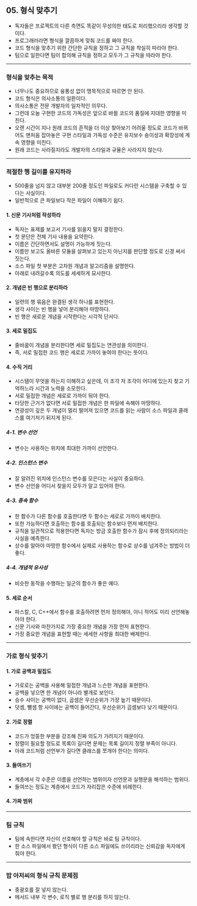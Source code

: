 ## 05. 형식 맞추기
- 독자들은 프로젝트의 다른 측면도 똑같이 무성의한 태도로 처리했으리라 생각할 것이다.
- 프로그래러라면 형식을 깔끔하게 맞춰 코드를 짜야 한다.
- 코드 형식을 맞추기 위한 간단한 규칙을 정하고 그 규칙을 착실히 따라야 한다.
- 팀으로 일한다면 팀이 합의해 규칙을 정하고 모두가 그 규칙을 따라야 한다.

---

### 형식을 맞추는 목적
- 너무나도 중요하므로 융통성 없이 맹목적으로 따르면 안 된다.
- 코드 형식은 의사소통의 일환이다.
- 의사소통은 전문 개발자의 일차적인 의무다.
- 그런데 오늘 구현한 코드의 가독성은 앞으로 바뀔 코드의 품질에 지대한 영향을 미친다.
- 오랜 시간이 지나 원래 코드의 흔적을 더 이상 찾아보기 어려울 정도로 코드가 바뀌어도 맨처음 잡아놓은 구현 스타일과 가독성 수준은 유지보수 숑이성과 확장성에 계속 영향을 미친다.
- 원래 코드는 사라질지라도 개발자의 스타일과 규율은 사라지지 않는다.

---

### 적절한 행 길이를 유지하라
- 500줄을 넘지 않고 대부분 200줄 정도인 파일로도 커다란 시스템을 구축할 수 있다는 사실이다.
- 일반적으로 큰 파일보다 작은 파일이 이해하기 쉽다.

#### 1. 신문 기사처럼 작성하라
- 독자는 표제를 보고서 기사를 읽을지 말지 결정한다.
- 첫 문단은 전체 기사 내용을 요약한다.
- 이름은 간단하면서도 설명이 가능하게 짓는다.
- 이름만 보고도 올바른 모듈을 살펴보고 있는지 아닌지를 판단할 정도로 신경 써서 짓는다.
- 소스 파일 첫 부분은 고차원 개념과 알고리즘을 설명한다.
- 아래로 내려갈수록 의도를 세세하게 묘사한다.

#### 2. 개념은 빈 행으로 분리하라
- 일련의 행 묶음은 완결된 생각 하나를 표현한다.
- 생각 사이는 빈 행을 넣어 분리해야 마땅하다.
- 빈 행은 새로운 개념을 시작한다는 시각적 단서다.

#### 3. 세로 밀집도
- 줄바꿈이 개념을 분리한다면 세로 밀집도는 연관성을 의미한다.
- 즉, 서로 밀접한 코드 행은 세로로 가까이 놓여야 한다는 뜻이다.

#### 4. 수직 거리
- 시스템이 무엇을 하는지 이해하고 싶은데, 이 조각 저 조각이 어디에 있는지 찾고 기억하느라 시간과 노력을 소모한다.
- 서로 밀접한 개념은 세로로 가까이 둬야 한다.
- 타당한 근거가 없다면 서로 밀접한 개념은 한 파일에 속해야 마땅하다.
- 연광성이 깊은 두 개념이 멀리 떨어져 있으면 코드를 읽는 사람이 소스 파일과 클래스를 여기저기 뒤지게 된다.

##### 4-1. 변수 선언
- 변수는 사용하는 위치에 최대한 가까이 선언한다.

##### 4-2. 인스턴스 변수
- 잘 알려진 위치에 인스턴스 변수를 모은다는 사실이 중요하다.
- 변수 선언을 어디서 찾을지 모두가 알고 있어야 한다.

##### 4-3. 종속 함수
- 한 함수가 다른 함수를 호출한다면 두 함수는 세로로 가까이 배치한다.
- 또한 가능하다면 호출하는 함수를 호출되는 함수보다 먼저 배치한다.
- 규칙을 일관적으로 적용한다면 독자는 방금 호출한 함수가 잠시 후에 정의되리라는 사실을 예측한다.
- 상수를 알아야 마땅한 함수에서 실제로 사용하는 함수로 상수를 넘겨주는 방법이 더 좋다.

##### 4-4. 개념적 유사성
- 비슷한 동작을 수행하는 일군의 함수가 좋은 예다.

#### 5. 세로 순서
- 파스칼, C, C++에서 함수를 호출하려면 먼저 정의해야, 아니 적어도 미리 선언해놓아야 한다.
- 신문 기사와 마찬가지로 가장 중요한 개념을 가장 먼저 표현한다.
- 가장 중요한 개념을 표현할 때는 세세한 사항을 최대한 배제한다.

---

### 가로 형식 맞추기

#### 1. 가로 공백과 밀집도
- 가로로는 공백을 사용해 밀접한 개념과 느슨한 개념을 표현한다.
- 공백을 넣으면 한 개념이 아니라 별개로 보인다.
- 승수 사이는 공백이 없다, 곱셈은 우선순위가 가장 높기 때문이다.
- 덧셈, 뺄셈 항 사이에는 공백이 들어간다, 우선순위가 곱셈보다 낮기 때문이다.

#### 2. 가로 정렬
- 코드가 엉뚱한 부분을 강조해 진짜 의도가 가려지기 때문이다.
- 정렬이 필요할 정도로 목록이 길다면 문제는 목록 길이지 정렬 부족이 아니다.
- 아래 코드처럼 선언부가 길다면 클래스를 쪼개야 한다는 의미다.

#### 3. 들여쓰기
- 계층에서 각 수준은 이름을 선언하는 범위이자 선언문과 실행문을 해석하는 범위다.
- 들여쓰는 정도는 계층에서 코드가 자리잡은 수준에 비례한다.

#### 4. 가짜 범위

---

### 팀 규칙
- 팀에 속한다면 자신이 선호해야 할 규칙은 바로 팀 규칙이다.
- 한 소스 파일에서 봤던 형식이 다른 소스 파일에도 쓰이리라는 신뢰감을 독자에게 줘야 한다.

---

### 밥 아저씨의 형식 규칙 문제점 
- 중괄호를 잘 넣지 않는다.
- 메서드 내부 각 변수, 로직 별로 행 분리를 하지 않는다.
